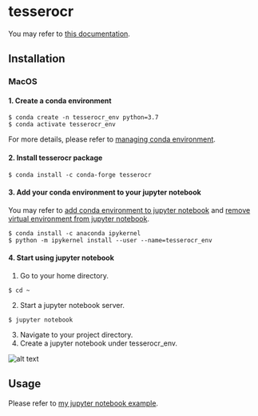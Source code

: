 # tesserocr
You may refer to [this documentation](https://github.com/sirfz/tesserocr).
## Installation
### MacOS
#### 1. Create a conda environment
```console
$ conda create -n tesserocr_env python=3.7
$ conda activate tesserocr_env
```
For more details, please refer to [managing conda environment](https://docs.conda.io/projects/conda/en/latest/user-guide/tasks/manage-environments.html).

#### 2. Install tesserocr package
```console
$ conda install -c conda-forge tesserocr
```

#### 3. Add your conda environment to your jupyter notebook
You may refer to [add conda environment to jupyter notebook](https://medium.com/@nrk25693/how-to-add-your-conda-environment-to-your-jupyter-notebook-in-just-4-steps-abeab8b8d084) and [remove virtual environment from jupyter notebook](https://medium.com/analytics-vidhya/create-virtual-environment-using-conda-and-add-it-to-jupyter-notebook-d319a81dfd1).

```console
$ conda install -c anaconda ipykernel
$ python -m ipykernel install --user --name=tesserocr_env
```

#### 4. Start using jupyter notebook
1. Go to your home directory.

```console
$ cd ~
```

2. Start a jupyter notebook server.

```console
$ jupyter notebook
```

3. Navigate to your project directory.
4. Create a jupyter notebook under tesserocr_env.

![alt text](https://github.com/michaelfong2017/tesserocr/blob/master/documentation/images/jupyter_env.jpeg?raw=true)

## Usage
Please refer to [my jupyter notebook example](https://github.com/michaelfong2017/tesserocr/blob/master/src/example.ipynb).